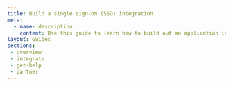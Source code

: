 ```yaml
---
title: Build a single sign-on (SSO) integration
meta:
  - name: description
    content: Use this guide to learn how to build out an application integration using federated single sign-on. 
layout: Guides
sections:
 - overview
 - integrate
 - get-help
 - partner
---
```

